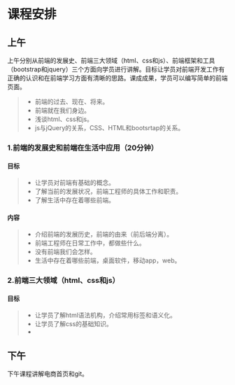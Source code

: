 # 课程安排
## 上午
上午分别从前端的发展史、前端三大领域（html、css和js）、前端框架和工具（bootstrap和jquery）三个方面向学员进行讲解。目标让学员对前端开发工作有正确的认识和在前端学习方面有清晰的思路。课成成果，学员可以编写简单的前端页面。
>* 前端的过去、现在、将来。
>* 前端就在我们身边。
>* 浅谈html、css和js。
>* js与jQuery的关系，CSS、HTML和bootsrtap的关系。

### 1.前端的发展史和前端在生活中应用（20分钟）
#### 目标

>* 让学员对前端有基础的概念。
>* 了解当前的发展状况，前端工程师的具体工作和职责。
>* 了解生活中存在着哪些前端。

#### 内容
>* 介绍前端的发展历史，前端的由来（前后端分离）。
>* 前端工程师在日常工作中，都做些什么。
>* 没有前端我们会怎样。
>* 生活中存在着哪些前端，桌面软件，移动app，web。


### 2.前端三大领域（html、css和js）
#### 目标
>* 让学员了解html语法机构，介绍常用标签和语义化。
>* 让学员了解css的基础知识。
>* 




## 下午
下午课程讲解电商首页和git。